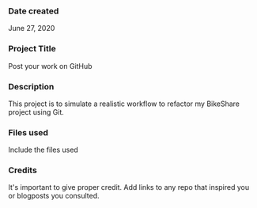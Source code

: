 ### Date created
June 27, 2020

### Project Title
Post your work on GitHub

### Description
This project is to simulate a realistic workflow to refactor my BikeShare project using Git.

### Files used
Include the files used

### Credits
It's important to give proper credit. Add links to any repo that inspired you or blogposts you consulted.
